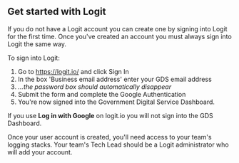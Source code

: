 ## Get started with Logit

If you do not have a Logit account you can create one by signing into Logit for the first time. Once you've created an account you must always sign into Logit the same way.

To sign into Logit:

1. Go to https://logit.io/ and click Sign In
1. In the box 'Business email address' enter your GDS email address
1. *...the password box should automatically disappear*
1. Submit the form and complete the Google Authentication
1. You're now signed into the Government Digital Service Dashboard.

If you use **Log in with Google** on logit.io you will not sign into the GDS Dashboard.

Once your user account is created, you'll need access to your team's logging stacks. Your team's Tech Lead should be a Logit administrator who will add your account.
